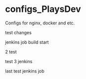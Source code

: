 # configs_PlaysDev
Configs for nginx, docker and etc.


test changes

jenkins job build start

2 test


test 3 jenkins


last test jenkins job
